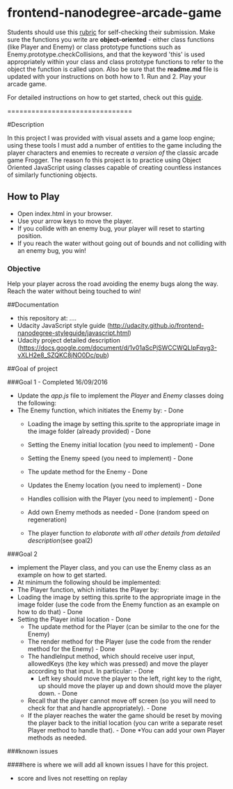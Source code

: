 frontend-nanodegree-arcade-game
===============================

Students should use this [rubric](https://review.udacity.com/#!/projects/2696458597/rubric) for self-checking their submission. Make sure the functions you write are **object-oriented** - either class functions (like Player and Enemy) or class prototype functions such as Enemy.prototype.checkCollisions, and that the keyword 'this' is used appropriately within your class and class prototype functions to refer to the object the function is called upon. Also be sure that the **readme.md** file is updated with your instructions on both how to 1. Run and 2. Play your arcade game.

For detailed instructions on how to get started, check out this [guide](https://docs.google.com/document/d/1v01aScPjSWCCWQLIpFqvg3-vXLH2e8_SZQKC8jNO0Dc/pub?embedded=true).


===============================


#Description

In this project I was provided with visual assets and a game loop engine; using these tools I must add a number of entities to the game including the player characters and enemies to recreate _a version of_ the classic arcade game Frogger. The reason fo this project is to practice using Object Oriented JavaScript using classes capable of creating countless instances of similarly functioning objects.

## How to Play
  * Open index.html in your browser.
  * Use your arrow keys to move the player.
  * If you collide with an enemy bug, your player will reset to starting position.
  * If you reach the water without going out of bounds and not colliding with an enemy bug, you win!

### Objective
Help your player across the road avoiding the enemy bugs along the way. Reach the water without being touched to win!

##Documentation

  * this repository at: ....
  * Udacity JavaScript style guide (http://udacity.github.io/frontend-nanodegree-styleguide/javascript.html)
  * Udacity project detailed description (https://docs.google.com/document/d/1v01aScPjSWCCWQLIpFqvg3-vXLH2e8_SZQKC8jNO0Dc/pub)

##Goal of project

###Goal 1 - Completed 16/09/2016

  * Update the _app.js_ file to implement the _Player_ and _Enemy_ classes doing the following:
  * The Enemy function, which initiates the Enemy by: - Done
    * Loading the image by setting this.sprite to the appropriate image in the image folder (already provided) - Done
    * Setting the Enemy initial location (you need to implement) - Done
    * Setting the Enemy speed (you need to implement) - Done
    * The update method for the Enemy - Done
    * Updates the Enemy location (you need to implement) - Done
    * Handles collision with the Player (you need to implement) - Done
    * Add own Enemy methods as needed - Done (random speed on regeneration)

    * The player function _to elaborate with all other details from detailed description_(see goal2)

###Goal 2

  * implement the Player class, and you can use the Enemy class as an example on how to get started.
  * At minimum the following should be implemented:
  * The Player function, which initiates the Player by:
  * Loading the image by setting this.sprite to the appropriate image in the image folder (use the code from the Enemy function as an example on how to do that) - Done
  * Setting the Player initial location - Done
      * The update method for the Player (can be similar to the one for the Enemy)
      * The render method for the Player (use the code from the render method for the Enemy) - Done
      * The handleInput method, which should receive user input, allowedKeys (the key which was pressed) and move the player according to that input. In particular: - Done
        * Left key should move the player to the left, right key to the right, up should move the player up and down should move the player down. - Done
      * Recall that the player cannot move off screen (so you will need to check for that and handle appropriately). - Done
      * If the player reaches the water the game should be reset by moving the player back to the initial location (you can write a separate reset Player method to handle that). - Done
  *You can add your own Player methods as needed.

###known issues

####here is where we will add all known issues I have for this project.

  * score and lives not resetting on replay
